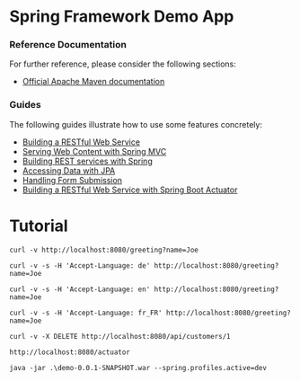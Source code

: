 # Spring Framework Demo App

### Reference Documentation
For further reference, please consider the following sections:

* [Official Apache Maven documentation](https://maven.apache.org/guides/index.html)

### Guides
The following guides illustrate how to use some features concretely:

* [Building a RESTful Web Service](https://spring.io/guides/gs/rest-service/)
* [Serving Web Content with Spring MVC](https://spring.io/guides/gs/serving-web-content/)
* [Building REST services with Spring](https://spring.io/guides/tutorials/bookmarks/)
* [Accessing Data with JPA](https://spring.io/guides/gs/accessing-data-jpa/)
* [Handling Form Submission](https://spring.io/guides/gs/handling-form-submission/)
* [Building a RESTful Web Service with Spring Boot Actuator](https://spring.io/guides/gs/actuator-service/)


# Tutorial
`curl -v http://localhost:8080/greeting?name=Joe`

`curl -v -s -H 'Accept-Language: de' http://localhost:8080/greeting?name=Joe`

`curl -v -s -H 'Accept-Language: en' http://localhost:8080/greeting?name=Joe`

`curl -v -s -H 'Accept-Language: fr_FR' http://localhost:8080/greeting?name=Joe`

`curl -v -X DELETE http://localhost:8080/api/customers/1`

`http://localhost:8080/actuator`

`java -jar .\demo-0.0.1-SNAPSHOT.war --spring.profiles.active=dev`
